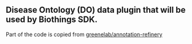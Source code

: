 ## Disease Ontology (DO) data plugin that will be used by Biothings SDK.
Part of the code is copied from
[greenelab/annotation-refinery](https://github.com/greenelab/annotation-refinery/)